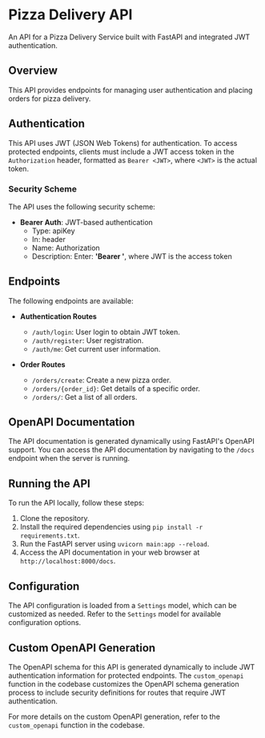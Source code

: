 # Pizza Delivery API

An API for a Pizza Delivery Service built with FastAPI and integrated JWT authentication.

## Overview

This API provides endpoints for managing user authentication and placing orders for pizza delivery.

## Authentication

This API uses JWT (JSON Web Tokens) for authentication. To access protected endpoints, clients must include a JWT access token in the `Authorization` header, formatted as `Bearer <JWT>`, where `<JWT>` is the actual token.

### Security Scheme

The API uses the following security scheme:

- **Bearer Auth**: JWT-based authentication
  - Type: apiKey
  - In: header
  - Name: Authorization
  - Description: Enter: **'Bearer <JWT>'**, where JWT is the access token

## Endpoints

The following endpoints are available:

- **Authentication Routes**
  - `/auth/login`: User login to obtain JWT token.
  - `/auth/register`: User registration.
  - `/auth/me`: Get current user information.

- **Order Routes**
  - `/orders/create`: Create a new pizza order.
  - `/orders/{order_id}`: Get details of a specific order.
  - `/orders/`: Get a list of all orders.

## OpenAPI Documentation

The API documentation is generated dynamically using FastAPI's OpenAPI support. You can access the API documentation by navigating to the `/docs` endpoint when the server is running.

## Running the API

To run the API locally, follow these steps:

1. Clone the repository.
2. Install the required dependencies using `pip install -r requirements.txt`.
3. Run the FastAPI server using `uvicorn main:app --reload`.
4. Access the API documentation in your web browser at `http://localhost:8000/docs`.

## Configuration

The API configuration is loaded from a `Settings` model, which can be customized as needed. Refer to the `Settings` model for available configuration options.

## Custom OpenAPI Generation

The OpenAPI schema for this API is generated dynamically to include JWT authentication information for protected endpoints. The `custom_openapi` function in the codebase customizes the OpenAPI schema generation process to include security definitions for routes that require JWT authentication.

For more details on the custom OpenAPI generation, refer to the `custom_openapi` function in the codebase.

